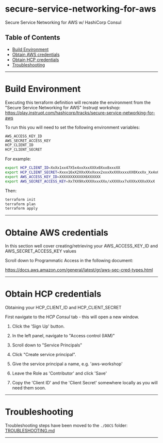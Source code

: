 # secure-service-networking-for-aws
Secure Service Networking for AWS w/ HashiCorp Consul

## Table of Contents

- [Build Environment](#Build%20Environment) 
- [Obtain AWS credentials](#Obtain%20AWS%20credentials) 
- [Obtain HCP credentials](#Obtain%20HCP%20credentials) 
- [Troubleshooting](#Troubleshooting)

---
# Build Environment

Executing this terraform definition will recreate the environment from the "Secure Service Networking for AWS" Instruqt workshop:
https://play.instruqt.com/hashicorp/tracks/secure-service-networking-for-aws


To run this you will need to set the following environment variables:

```sh
AWS_ACCESS_KEY_ID
AWS_SECRET_ACCESS_KEY
HCP_CLIENT_ID
HCP_CLIENT_SECRET
```

For example:
```sh
export HCP_CLIENT_ID=XxXx1xx47X5x4xxXxxXXXx0Xxx8xxxXX
export HCP_CLIENT_SECRET=Xxxx16xX2XXxXXxXxxx2xxxXxXXXxxxxXX0XxxXx_Xx4x09XxxXxxxxxxxxxxx9X
export AWS_ACCESS_KEY_ID=XXXXXXXXXXXX6XXXXXX
export AWS_SECRET_ACCESS_KEY=Xx7XX9XxXXXXxxxXXx/xXXXXxx7xXXXxXXXxXXxX
```

Then:
```sh
terraform init
terraform plan
terraform apply
```

---
# Obtaine AWS credentials

In this section well cover creating/retrieving your AWS_ACCESS_KEY_ID and AWS_SECRET_ACCESS_KEY values

Scroll down to Programmatic Access in the following document:

https://docs.aws.amazon.com/general/latest/gr/aws-sec-cred-types.html

---
# Obtain HCP credentials

Obtaining your HCP_CLIENT_ID and  HCP_CLIENT_SECRET

First navigate to the *HCP Consul* tab - this will open a new window.

1. Click the 'Sign Up' button.

2. In the left panel, navigate to "Access control (IAM)"

3. Scroll down to "Service Principals"

4. Click "Create service principal".

5. Give the service principal a name, e.g. 'aws-workshop'

6. Leave the Role as 'Contributor' and click 'Save'

7. Copy the 'Client ID' and the 'Client Secret' somewhere locally as you will need them soon.

---
# Troubleshooting

Troubleshooting steps have been moved to the `./DOCS` folder:
[TROUBLESHOOTING.md](./DOCS/TROUBLESHOOTING.md)

---